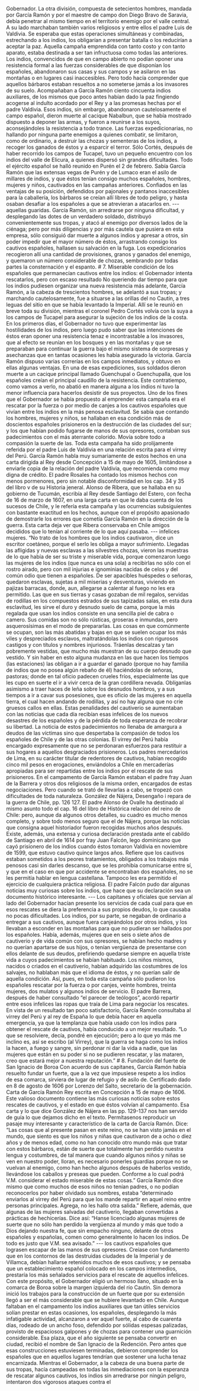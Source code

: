 Gobernador. La otra división, compuesta de setecientos hombres, mandada por García Ramón y por el maestre de campo don Diego Bravo de Saravia, debía penetrar al mismo tiempo en el territorio enemigo por el valle central. A su lado marchaban también varios religiosos y entre ellos el padre Luis de Valdivia. Se esperaba que estas operaciones simultáneas y combinadas, estrechando a los indios, los obligarían a presentar batalla o los reducirían a aceptar la paz. Aquella campaña emprendida con tanto costo y con tanto aparato, estaba destinada a ser tan infructuosa como todas las anteriores. Los indios, convencidos de que en campo abierto no podían oponer una resistencia formal a las fuerzas considerables de que disponían los españoles, abandonaron sus casas y sus campos y se asilaron en las montañas o en lugares casi inaccesibles. Pero todo hacía comprender que aquellos bárbaros estaban resueltos a no someterse jamás a los invasores de su suelo. Acompañaban a García Ramón ciento cincuenta indios auxiliares, de los mismos que poco antes habían dado la paz fingiendo acogerse al indulto acordado por el Rey y a las promesas hechas por el padre Valdivia. Esos indios, sin embargo, abandonaron cautelosamente el campo español, dieron muerte al cacique Nabalbun, que se había mostrado dispuesto a deponer las armas, y fueron a reunirse a los suyos, aconsejándoles la resistencia a todo trance. Las fuerzas expedicionarias, no hallando por ninguna parte enemigos a quienes combatir, se limitaron, como de ordinario, a destruir las chozas y sementeras de los indios, a recoger los ganados de éstos y a esparcir el terror. Sólo Cortés, después de haber recorrido los campos de Tucapel, tuvo un pequeño encuentro con los indios del valle de Elicura, a quienes dispersó sin grandes dificultades. Todo el ejército español se halló reunido en Purén el 2 de febrero. Sabía García Ramón que las extensas vegas de Purén y de Lumaco eran el asilo de millares de indios, y que éstos tenían consigo muchos españoles, hombres, mujeres y niños, cautivados en las campañas anteriores. Confiados en las ventajas de su posición, defendidos por pajonales y pantanos inaccesibles para la caballería, los bárbaros se creían allí libres de todo peligro, y hasta osaban desafiar a los españoles a que se atrevieran a atacarlos en. --- aquellas guaridas. García Ramón, sin arredrarse por ninguna dificultad, y desplegando las dotes de un verdadero soldado, distribuyó convenientemente sus tropas, y atacó al enemigo por diversos lados de la ciénaga; pero por más diligencias y por más cautela que pusiera en esta empresa, sólo consiguió dar muerte a algunos indios y apresar a otros, sin poder impedir que el mayor número de éstos, arrastrando consigo los cautivos españoles, hallasen su salvación en la fuga. Los expedicionarios recogieron allí una cantidad de provisiones, granos y ganados del enemigo, y quemaron un número considerable de chozas, sembrando por todas partes la consternación y el espanto. # 7. Miserable condición de los españoles que permanecían cautivos entre los indios: el Gobernador intenta rescatarlos, pero con escaso resultado No queriendo dar tiempo para que los indios pudiesen organizar una nueva resistencia más adelante, García Ramón, a la cabeza de trescientos hombres, se adelantó a sus tropas; y marchando cautelosamente, fue a situarse a las orillas del no Cautín, a tres leguas del sitio en que se había levantado la Imperial. Allí se le reunió en breve toda su división, mientras el coronel Pedro Cortés volvía con la suya a los campos de Tucapel para asegurar la sujeción de los indios de la costa. En los primeros días, el Gobernador no tuvo que experimentar las hostilidades de los indios, pero luego pudo saber que las intenciones de éstos eran oponer una resistencia tenaz e incontrastable a los invasores, que al efecto se reunían en los bosques y en las montañas y que se preparaban para continuar la guerra bajo el mismo sistema de sorpresas y asechanzas que en tantas ocasiones les había asegurado la victoria. García Ramón dispuso varias correrías en los campos inmediatos, y obtuvo en ellas algunas ventajas. En una de esas expediciones, sus soldados dieron muerte a un cacique principal llamado Guenchupal o Guenchupalla, que los españoles creían el principal caudillo de la resistencia. Este contratiempo, como vamos a verlo, no abatió en manera alguna a los indios ni tuvo la menor influencia para hacerlos desistir de sus proyectos. Uno de los fines que el Gobernador se había propuesto al emprender esta campaña era el rescatar por la fuerza o por medio de canjes a los cautivos españoles que vivían entre los indios en la más penosa esclavitud. Se sabía que contando los hombres, mujeres y niños, se hallaban en esa condición más de doscientos españoles prisioneros en la destrucción de las ciudades del sur; y los que habían podido fugarse de manos de sus opresores, contaban sus padecimientos con el más aterrante colorido. Movía sobre todo a compasión la suerte de las. Toda esta campaña ha sido prolijamente referida por el padre Luis de Valdivia en una relación escrita para el virrey del Perú. García Ramón habla muy sumariamente de estos hechos en una carta dirigida al Rey desde Concepción a 15 de mayo de 1605, limitándose a enviarle copia de la relación del padre Valdivia, que recomienda como muy digna de crédito. El padre Rosales ha contado los mismos hechos con menos pormenores, pero sin notable disconformidad en los cap. 34 y 35 del libro v de su Historia jeneral. Alonso de Ribera, que se hallaba en su gobierno de Tucumán, escribía al Rey desde Santiago del Estero, con fecha de 16 de marzo de 1607, en una larga carta en que le daba cuenta de los sucesos de Chile, y le refería esta campaña y las ocurrencias subsiguientes con bastante exactitud en los hechos, aunque con el propósito apasionado de demostrarle los errores que cometía García Ramón en la dirección de la guerra. Esta carta deja ver que Ribera conservaba en Chile amigos decididos que lo tenían al corriente de lo que aquí pasaba. --- infelices mujeres. “No trato de los hombres que los indios cautivaron, dice un escritor coetáneo, porque el serlo les obliga a mayor sufrimiento. Llegadas las afligidas y nuevas esclavas a las silvestres chozas, vieron las muestras de lo que había de ser su triste y miserable vida, porque comenzaron luego las mujeres de los indios (que nunca es una sola) a recibirlas no sólo con el rostro airado, pero con mil injurias e ignominias nacidas de celos y del común odio que tienen a españoles. De ser apacibles huéspedes o señoras, quedaron esclavas, sujetas a mil miserias y desventuras, viviendo en pajizas barracas, donde, aun, allegarse a calentar al fuego no les era permitido. Las que en sus tierras y casas gozaban de mil regalos, servidas de rodillas en los compuestos estrados de sus tapizadas salas, en esta dura esclavitud, les sirve el duro y desnudo suelo de cama, porque la más regalada que usan los indios consiste en una sencilla piel de cabra o camero. Sus comidas son no sólo rústicas, groseras e inmundas, pero asquerosísimas en el modo de prepararlas. Las cosas en que comúnmente se ocupan, son las más abatidas y bajas en que se suelen ocupar los más viles y despreciados esclavos, maltratándolas los indios con rigurosos castigos y con títulos y nombres injuriosos. Tráenlas descalzas y tan pobremente vestidas, que mucho más muestran de su cuerpo desnudo que vestido. Y sin haber en esto alguna mudanza en las que hacen los tiempos (las estaciones) las obligan a ir a guardar el ganado (porque no hay familia de indios que no posea algún rebaño de él) haciéndolas de señoras, pastoras; donde en tal oficio padecen crueles fríos, especialmente las que les cupo en suerte el ir a vivir cerca de la gran cordillera nevada. Oblíganlas asimismo a traer haces de leña sobre los desnudos hombros, y a sus tiempos a ir a cavar sus posesiones, que es oficio de las mujeres en aquella tierra, el cual hacen andando de rodillas, y así no hay alguna que no críe gruesos callos en ellas. Estas penalidades del cautiverio se aumentaban con las noticias que cada día recibían esas infelices de los nuevos desastres de los españoles y de la pérdida de toda esperanza de recobrar su libertad. La noticia de estos padecimientos no llenaba de amargura a deudos de las víctimas sino que despertaba la compasión de todos los españoles de Chile y de las otras colonias. El virrey del Perú había encargado expresamente que no se perdonaran esfuerzos para restituir a sus hogares a aquellos desgraciados prisioneros. Los padres mercedarios de Lima, en su carácter titular de redentores de cautivos, habían recogido cinco mil pesos en erogaciones, enviándolos a Chile en mercaderías apropiadas para ser repartidas entre los indios por el rescate de sus prisioneros. En el campamento de García Ramón estaban el padre fray Juan de la Barrera y otros dos religiosos de la misma orden, encargados de estas negociaciones. Pero cuando se trató de llevarlas a cabo, se tropezó con dificultades de toda naturaleza. González de Nájera, Desengaño i repara de la guerra de Chile, pp. 126 127. El padre Alonso de Ovalle ha destinado al mismo asunto todo el cap. 16 del libro de Histórica relacion del reino de Chile: pero, aunque da algunos otros detalles, su cuadro es mucho menos completo, y sobre todo menos seguro que el de Nájera, porque las noticias que consigna aquel historiador fueron recogidas muchos años después. Existe, además, una extensa y curiosa declaración prestada ante el cabildo de Santiago en abril de 1614 por fray Juan Falcón, lego dominicano que cayó prisionero de los indios cuando éstos tomaron Valdivia en noviembre de 1599, que estuvo cautivo quince largos años. Refiere que los cautivos estaban sometidos a los peores tratamientos, obligados a los trabajos más penosos casi sin darles descanso, que se les prohibía comunicarse entre sí, y que en el caso en que por accidente se encontraban dos españoles, no se les permitía hablar en lengua castellana. Tampoco les era permitido el ejercicio de cualquiera práctica religiosa. El padre Falcón pudo dar algunas noticias muy curiosas sobre los indios, que hace que su declaración sea un documento histórico interesante. --- Los capitanes y oficiales que servían al lado del Gobernador hacían presente los servicios de cada cual para que en esos rescates se diera la preferencia a sus propios deudos, lo que causaba no pocas dificultades. Los indios, por su parte, se negaban de ordinario a entregar a sus cautivos, aunque fuera canjeándolos por otros indios, y los llevaban a esconder en las montañas para que no pudieran ser hallados por los españoles. Había, además, mujeres que en seis o siete años de cautiverio y de vida común con sus opresores, se habían hecho madres y no querían apartarse de sus hijos, o tenían vergüenza de presentarse con ellos delante de sus deudos, prefiriendo quedarse siempre en aquella triste vida a cuyos padecimientos se habían habituado. Los niños mismos, nacidos o criados en el cautiverio, habían adquirido las costumbres de los salvajes, no hablaban más que el idioma de éstos, y no querían salir de aquella condición. Así, pues, en toda esta campaña sólo pudieron los españoles rescatar por la fuerza o por canjes, veinte hombres, treinta mujeres, dos mulatos y algunos indios de servicio. El padre Barrera, después de haber consultado “el parecer de teólogos”, acordó repartir entre esos infelices las ropas que traía de Lima para negociar los rescates. En vista de un resultado tan poco satisfactorio, García Ramón consultaba al virrey del Perú y al rey de España lo que debía hacer en aquella emergencia, ya que la templanza que había usado con los indios para obtener el rescate de cautivos, había conducido a un mejor resultado. “Lo que se resolviere, decía, pondré en ejecución; pero a lo que yo más me inclino es, así se escribo (al Virrey), que la guerra se haga como los indios la hacen, a fuego y sangre, sin perdonar ni dar la vida a nadie, que las mujeres que están en su poder si no se pudieren rescatar, y las mataren, creo que estará mejor a nuestra reputación.” # 8. Fundación del fuerte de San Ignacio de Boroa Con acuerdo de sus capitanes, García Ramón había resuelto fundar un fuerte, que a la vez que impusiese respeto a los indios de esa comarca, sirviera de lugar de refugio y de asilo de. Certificado dado en 8 de agosto de 1606 por Lorenzo del Salto, secretario de la gobernación. Carta de García Ramón Rey escrita en Concepción a 15 de mayo de 1606. Este valioso documento contiene las más curiosas noticias sobre estos rescates de cautivos, y el estado en que éstos volvían al campamento. Esa carta y lo que dice González de Nájera en las pp. 129-137 nos han servido de guía lo que dejamos dicho en el texto. Permítasenos reproducir un pasaje muy interesante y característico de la carta de García Ramón. Dice: “Las cosas que al presente pasan en este reino, no se han visto jamás en el mundo, que siento es que los niños y niñas que cautivaron de a ocho o diez años y de menos edad, como no han conocido otro mundo más que tratar con estos bárbaros, están de suerte que totalmente han perdido nuestra lengua y costumbres, de tal manera que cuando algunos niños y niñas se ven en nuestro poder, lloran, es necesario ponerles guardias porque no se vuelvan al enemigo, como han hecho algunos después de haberlos vestido, llevándose los caballos y preseas que pueden. Conforme a lo cual podrá V.M. considerar el estado miserable de estas cosas.” García Ramón dice mismo que como muchos de esos niños no tenían padres, o no podían reconocerlos por haber olvidado sus nombres, estaba “determinado enviarlos al virrey del Perú para que los mande repartir en aquel reino entre personas principales. Agrega, no les hallo otra salida.” Refiere, además, que algunas de las mujeres salvadas del cautiverio, llegaban convertidas a prácticas de hechicerías. Dice así: “Hanse licenciado algunas mujeres de suerte que no sólo han perdido la vergüenza al mundo y más que todo a Dios dejando nuestra fe, que sin empacho ninguno, delante de otros españoles y españolas, comen como generalmente lo hacen los indios. De todo es justo que V.M. sea avisado.” --- los cautivos españoles que lograsen escapar de las manos de sus opresores. Creíase con fundamento que en los contornos de las destruidas ciudades de la Imperial y de Villamca, debían hallarse retenidos muchos de esos cautivos; y se pensaba que un establecimiento español colocado en los campos intermedios, prestaría los más señalados servicios para el rescate de aquellos infelices. Con este propósito, el Gobernador eligió un hermoso llano, situado en la comarca de Boroa sobre la margen izquierda del río Cautín. Sin demora inició los trabajos para la construcción de un fuerte que por su extensión llegó a ser el más considerable que se hubiere levantado en Chile. Aunque faltaban en el campamento los indios auxiliares que tan útiles servicios solían prestar en estas ocasiones, los españoles, desplegando la más infatigable actividad, alcanzaron a ver aquel fuerte, al cabo de cuarenta días, rodeado de un ancho foso, defendido por sólidas espesas palizadas, provisto de espaciosos galpones y de chozas para contener una guarnición considerable. Esa plaza, que el año siguiente se pensaba convertir en ciudad, recibió el nombre de San Ignacio de la Redención. Pero antes que esas construcciones estuviesen terminadas, debieron comprender los españoles que en aquellos lugares tendrían que sostener una lucha tenaz encarnizada. Mientras el Gobernador, a la cabeza de una buena parte de sus tropas, hacía campeadas en todas las inmediaciones con la esperanza de rescatar algunos cautivos, los indios sin arredrarse por ningún peligro, intentaron dos vigorosos ataques contra el